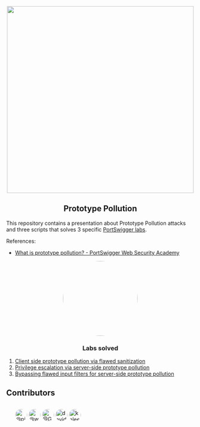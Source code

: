 <div align="center">
<img src="https://portswigger.net/web-security/prototype-pollution/images/prototype-pollution-infographic.svg" style="width:500px;"/>
</div>
<center><h2>Prototype Pollution</h2></center>

This repository contains a presentation about Prototype Pollution attacks and three scripts that solves 3 specific <a href="https://portswigger.net/web-security/all-labs">PortSwigger labs</a>.

References:
<ul>
<li><a href="https://portswigger.net/web-security/prototype-pollution">What is prototype pollution? - PortSwigger Web Security Academy</a></li>
</ul>

<div align="center"><img src="https://images.bishopfox.com/prod-1437/Images/channels/blog/tiles/Bishop-Fox-Blog-Burp-Suite.jpg" style="border-radius:50%" width="200"/></div>

<center><h3>Labs solved</h3></center>
<ol>
<li><a href="https://portswigger.net/web-security/prototype-pollution/client-side/lab-prototype-pollution-client-side-prototype-pollution-via-flawed-sanitization">Client side prototype pollution via flawed sanitization</a></li>
<li><a href="https://portswigger.net/web-security/prototype-pollution/server-side/lab-privilege-escalation-via-server-side-prototype-pollution">Privilege escalation via server-side prototype pollution</a></li>
<li><a href="https://portswigger.net/web-security/prototype-pollution/server-side/lab-bypassing-flawed-input-filters-for-server-side-prototype-pollution">Bypassing flawed input filters for server-side prototype pollution</a></li>

</ol>

## Contributors

<ul style="display: inline-block;">

<li style="display: inline-block;" class="mb-2 mr-2">
      <a href="https://github.com/pierpaolosestito-dev" class="" data-hovercard-type="user" data-hovercard-url="/users/pierpaolosestito-dev/hovercard" data-octo-click="hovercard-link-click" data-octo-dimensions="link_type:self">
        <img src="https://avatars.githubusercontent.com/u/112246529?s=64&amp;v=4" alt="@pierpaolosestito-dev" style="border-radius:50%" size="32" height="32" width="32" data-view-component="true" class="avatar circle">
      </a>
    </li>



<li style="display: inline-block;" class="mb-2 mr-2">
      <a href="https://github.com/whyskeey" class="" data-hovercard-type="user" data-hovercard-url="/users/whyskeey/hovercard" data-octo-click="hovercard-link-click" data-octo-dimensions="link_type:self">
        <img src="https://avatars.githubusercontent.com/u/73330893?v=4" alt="@whyskeey" style="border-radius:50%" size="32" height="32" width="32" data-view-component="true" class="avatar circle">
      </a>
    </li>


<li style="display: inline-block;" class="mb-2 mr-2">
      <a href="https://github.com/GabrielTripodi" class="" data-hovercard-type="user" data-hovercard-url="/users/GabrielTripodi/hovercard" data-octo-click="hovercard-link-click" data-octo-dimensions="link_type:self">
        <img src="https://avatars.githubusercontent.com/u/73585557?s=64&amp;v=4" alt="@GabrielTripodi" style="border-radius:50%" size="32" height="32" width="32" data-view-component="true" class="avatar circle">
      </a>
    </li>

<li style="display: inline-block;" class="mb-2 mr-2">
      <a href="https://github.com/davidecirimele" class="" data-hovercard-type="user" data-hovercard-url="/users/Cris23-prog/hovercard" data-octo-click="hovercard-link-click" data-octo-dimensions="link_type:self">
        <img src="https://avatars.githubusercontent.com/u/73585771?s=70&v=4" alt="davidecirimele" style="border-radius:50%" size="32" height="32" width="32" data-view-component="true" class="avatar circle">
      </a>
    </li>

<li style="display: inline-block;" class="mb-2 mr-2">
      <a href="https://github.com/kaleemullahc10" class="" data-hovercard-type="user" data-hovercard-url="/users/Cris23-prog/hovercard" data-octo-click="hovercard-link-click" data-octo-dimensions="link_type:self">
        <img src="https://avatars.githubusercontent.com/u/115483484?s=70&v=4" alt="kaleemullahc10" style="border-radius:50%" size="32" height="32" width="32" data-view-component="true" class="avatar circle">
      </a>
    </li>

</ul>